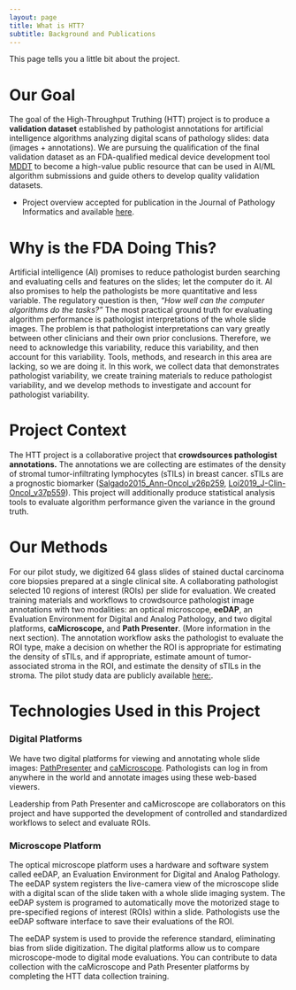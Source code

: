 ```yaml
---
layout: page
title: What is HTT?
subtitle: Background and Publications
---
```


This page tells you a little bit about the project.

# Our Goal
The goal of the High-Throughput Truthing (HTT) project is to produce a **validation dataset** established by pathologist annotations for artificial intelligence algorithms analyzing digital scans of pathology slides: data (images + annotations). We are pursuing the qualification of the final validation dataset as an FDA-qualified medical device development tool [MDDT](https://ncihub.org/groups/httleadership/wiki/HTTPublicWikiMainPage2021622/HTTPublicMedicalDeviceDevelopmentTool2021621) to become a high-value public resource that can be used in AI/ML algorithm submissions and guide others to develop quality validation datasets. 
 * Project overview accepted for publication in the Journal of Pathology Informatics and available [here](https://arxiv.org/abs/2010.06995).

# Why is the FDA Doing This? 
Artificial intelligence (AI) promises to reduce pathologist burden searching and evaluating cells and features on the slides; let the computer do it. AI also promises to help the pathologists be more quantitative and less variable. The regulatory question is then, *“How well can the computer algorithms do the tasks?”* The most practical ground truth for evaluating algorithm performance is pathologist interpretations of the whole slide images. The problem is that pathologist interpretations can vary greatly between other clinicians and their own prior conclusions. Therefore, we need to acknowledge this variability, reduce this variability, and then account for this variability. Tools, methods, and research in this area are lacking, so we are doing it. In this work, we collect data that demonstrates pathologist variability, we create training materials to reduce pathologist variability, and we develop methods to investigate and account for pathologist variability.

# Project Context 
The HTT project is a collaborative project that **crowdsources pathologist annotations.** The annotations we are collecting are estimates of the density of stromal tumor-infiltrating lymphocytes (sTILs) in breast cancer. sTILs are a prognostic biomarker ([Salgado2015_Ann-Oncol_v26p259](https://doi.org/10.1093/annonc/mdu450), [Loi2019_J-Clin-Oncol_v37p559](https://doi.org/10.1200/jco.18.01010)). This project will additionally produce statistical analysis tools to evaluate algorithm performance given the variance in the ground truth. 

# Our Methods 
For our pilot study, we digitized 64 glass slides of stained ductal carcinoma core biopsies prepared at a single clinical site. A collaborating pathologist selected 10 regions of interest (ROIs) per slide for evaluation. We created training materials and workflows to crowdsource pathologist image annotations with two modalities: an optical microscope, **eeDAP**, an Evaluation Environment for Digital and Analog Pathology, and two digital platforms, **caMicroscope,** and **Path Presenter**. (More information in the next section). The annotation workflow asks the pathologist to evaluate the ROI type, make a decision on whether the ROI is appropriate for estimating the density of sTILs, and if appropriate, estimate amount of tumor-associated stroma in the ROI, and estimate the density of sTILs in the stroma. The pilot study data are publicly available [here:](https://github.com/DIDSR/HTT). 

#  Technologies Used in this Project 
### Digital Platforms 
We have two digital platforms for viewing and annotating whole slide images: [PathPresenter](https://htt.pathpresenter.net/) and [caMicroscope](https://wolf.cci.emory.edu/camic/htt/login.html). Pathologists can log in from anywhere in the world and annotate images using these web-based viewers. 

Leadership from Path Presenter and caMicroscope are collaborators on this project and have supported the development of controlled and standardized workflows to select and evaluate ROIs.

### Microscope Platform  
The optical microscope platform uses a hardware and software system called eeDAP, an Evaluation Environment for Digital and Analog Pathology. The eeDAP system registers the live-camera view of the microscope slide with a digital scan of the slide taken with a whole slide imaging system. The eeDAP system is programed to automatically move the motorized stage to pre-specified regions of interest (ROIs) within a slide. Pathologists use the eeDAP software interface to save their evaluations of the ROI. 

The eeDAP system is used to provide the reference standard, eliminating bias from slide digitization. The digital platforms allow us to compare microscope-mode to digital mode evaluations. You can contribute to data collection with the caMicroscope and Path Presenter platforms by completing the  HTT data collection training.

